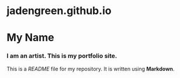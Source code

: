 # jadengreen.github.io
# My Name

### I am an artist. This is my portfolio site.

This is a *README* file for my repository. It is written using **Markdown**.
